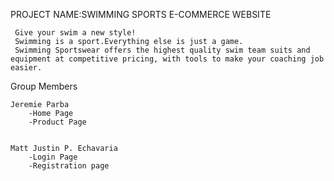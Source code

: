    PROJECT NAME:SWIMMING SPORTS E-COMMERCE WEBSITE
   
     Give your swim a new style!
     Swimming is a sport.Everything else is just a game.
     Swimming Sportswear offers the highest quality swim team suits and equipment at competitive pricing, with tools to make your coaching job easier.


Group Members

    Jeremie Parba
        -Home Page
        -Product Page


    Matt Justin P. Echavaria
        -Login Page
        -Registration page
